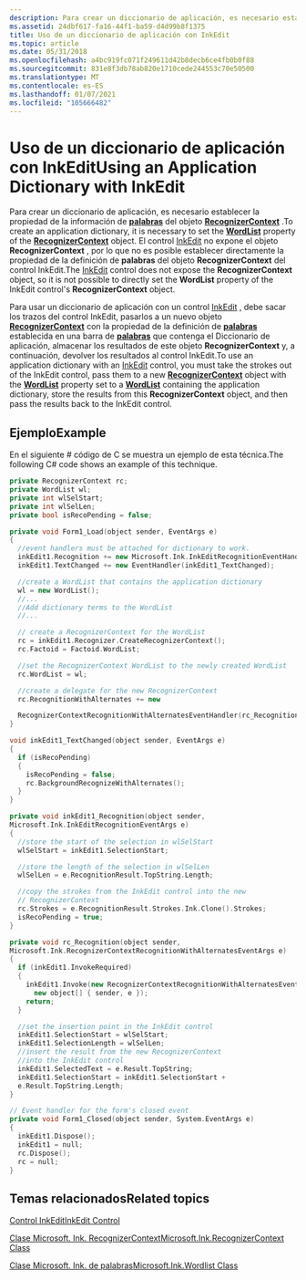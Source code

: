 ```yaml
---
description: Para crear un diccionario de aplicación, es necesario establecer la propiedad de la información de palabras del objeto RecognizerContext.
ms.assetid: 24dbf617-fa16-44f1-ba59-d4d99b8f1375
title: Uso de un diccionario de aplicación con InkEdit
ms.topic: article
ms.date: 05/31/2018
ms.openlocfilehash: a4bc919fc071f249611d42b8decb6ce4fb0b0f88
ms.sourcegitcommit: 831e8f3db78ab820e1710cede244553c70e50500
ms.translationtype: MT
ms.contentlocale: es-ES
ms.lasthandoff: 01/07/2021
ms.locfileid: "105666482"
---
```

# <a name="using-an-application-dictionary-with-inkedit"></a><span data-ttu-id="735c2-103">Uso de un diccionario de aplicación con InkEdit</span><span class="sxs-lookup"><span data-stu-id="735c2-103">Using an Application Dictionary with InkEdit</span></span>

<span data-ttu-id="735c2-104">Para crear un diccionario de aplicación, es necesario establecer la propiedad de la información de [**palabras**](/windows/desktop/api/msinkaut/nf-msinkaut-iinkrecognizercontext-get_wordlist) del objeto [**RecognizerContext**](inkrecognizercontext-class.md) .</span><span class="sxs-lookup"><span data-stu-id="735c2-104">To create an application dictionary, it is necessary to set the [**WordList**](/windows/desktop/api/msinkaut/nf-msinkaut-iinkrecognizercontext-get_wordlist) property of the [**RecognizerContext**](inkrecognizercontext-class.md) object.</span></span> <span data-ttu-id="735c2-105">El control [InkEdit](inkedit-control-reference.md) no expone el objeto **RecognizerContext** , por lo que no es posible establecer directamente la propiedad de la definición de **palabras** del objeto **RecognizerContext** del control InkEdit.</span><span class="sxs-lookup"><span data-stu-id="735c2-105">The [InkEdit](inkedit-control-reference.md) control does not expose the **RecognizerContext** object, so it is not possible to directly set the **WordList** property of the InkEdit control's **RecognizerContext** object.</span></span>

<span data-ttu-id="735c2-106">Para usar un diccionario de aplicación con un control [InkEdit](inkedit-control-reference.md) , debe sacar los trazos del control InkEdit, pasarlos a un nuevo objeto [**RecognizerContext**](inkrecognizercontext-class.md) con la propiedad de la definición de [**palabras**](/windows/desktop/api/msinkaut/nf-msinkaut-iinkrecognizercontext-get_wordlist) establecida en una barra de [**palabras**](inkwordlist-class.md) que contenga el Diccionario de aplicación, almacenar los resultados de este objeto **RecognizerContext** y, a continuación, devolver los resultados al control InkEdit.</span><span class="sxs-lookup"><span data-stu-id="735c2-106">To use an application dictionary with an [InkEdit](inkedit-control-reference.md) control, you must take the strokes out of the InkEdit control, pass them to a new [**RecognizerContext**](inkrecognizercontext-class.md) object with the [**WordList**](/windows/desktop/api/msinkaut/nf-msinkaut-iinkrecognizercontext-get_wordlist) property set to a [**WordList**](inkwordlist-class.md) containing the application dictionary, store the results from this **RecognizerContext** object, and then pass the results back to the InkEdit control.</span></span>

## <a name="example"></a><span data-ttu-id="735c2-107">Ejemplo</span><span class="sxs-lookup"><span data-stu-id="735c2-107">Example</span></span>

<span data-ttu-id="735c2-108">En el siguiente \# código de C se muestra un ejemplo de esta técnica.</span><span class="sxs-lookup"><span data-stu-id="735c2-108">The following C\# code shows an example of this technique.</span></span>


```C++
private RecognizerContext rc;
private WordList wl;
private int wlSelStart;
private int wlSelLen;
private bool isRecoPending = false;

private void Form1_Load(object sender, EventArgs e)
{
  //event handlers must be attached for dictionary to work.
  inkEdit1.Recognition += new Microsoft.Ink.InkEditRecognitionEventHandler(inkEdit1_Recognition);
  inkEdit1.TextChanged += new EventHandler(inkEdit1_TextChanged);

  //create a WordList that contains the application dictionary
  wl = new WordList();
  //...
  //Add dictionary terms to the WordList
  //...

  // create a RecognizerContext for the WordList
  rc = inkEdit1.Recognizer.CreateRecognizerContext();
  rc.Factoid = Factoid.WordList;

  //set the RecognizerContext WordList to the newly created WordList
  rc.WordList = wl;

  //create a delegate for the new RecognizerContext
  rc.RecognitionWithAlternates += new

  RecognizerContextRecognitionWithAlternatesEventHandler(rc_Recognition);
}

void inkEdit1_TextChanged(object sender, EventArgs e)
{
  if (isRecoPending)
  {
    isRecoPending = false;
    rc.BackgroundRecognizeWithAlternates();
  }
}

private void inkEdit1_Recognition(object sender,
Microsoft.Ink.InkEditRecognitionEventArgs e)
{
  //store the start of the selection in wlSelStart
  wlSelStart = inkEdit1.SelectionStart;

  //store the length of the selection in wlSelLen
  wlSelLen = e.RecognitionResult.TopString.Length;

  //copy the strokes from the InkEdit control into the new
  // RecognizerContext
  rc.Strokes = e.RecognitionResult.Strokes.Ink.Clone().Strokes;
  isRecoPending = true;
}

private void rc_Recognition(object sender,
Microsoft.Ink.RecognizerContextRecognitionWithAlternatesEventArgs e)
{
  if (inkEdit1.InvokeRequired)
  {
    inkEdit1.Invoke(new RecognizerContextRecognitionWithAlternatesEventHandler(rc_Recognition),
      new object[] { sender, e });
    return;
  }

  //set the insertion point in the InkEdit control
  inkEdit1.SelectionStart = wlSelStart;
  inkEdit1.SelectionLength = wlSelLen;
  //insert the result from the new RecognizerContext 
  //into the InkEdit control
  inkEdit1.SelectedText = e.Result.TopString;
  inkEdit1.SelectionStart = inkEdit1.SelectionStart +
  e.Result.TopString.Length;
}

// Event handler for the form's closed event
private void Form1_Closed(object sender, System.EventArgs e)
{
  inkEdit1.Dispose();
  inkEdit1 = null;
  rc.Dispose();
  rc = null;
}
```



## <a name="related-topics"></a><span data-ttu-id="735c2-109">Temas relacionados</span><span class="sxs-lookup"><span data-stu-id="735c2-109">Related topics</span></span>

<dl> <dt>

<span data-ttu-id="735c2-110">[Control InkEdit](/previous-versions/ms552265(v=vs.100))</span><span class="sxs-lookup"><span data-stu-id="735c2-110">[InkEdit Control](/previous-versions/ms552265(v=vs.100))</span></span>
</dt> <dt>

<span data-ttu-id="735c2-111">[Clase Microsoft. Ink. RecognizerContext](/previous-versions/ms552546(v=vs.100))</span><span class="sxs-lookup"><span data-stu-id="735c2-111">[Microsoft.Ink.RecognizerContext Class](/previous-versions/ms552546(v=vs.100))</span></span>
</dt> <dt>

<span data-ttu-id="735c2-112">[Clase Microsoft. Ink. de palabras](/previous-versions/ms827589(v=msdn.10))</span><span class="sxs-lookup"><span data-stu-id="735c2-112">[Microsoft.Ink.Wordlist Class](/previous-versions/ms827589(v=msdn.10))</span></span>
</dt> </dl>

 

 
